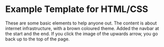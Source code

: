 # Example Template for HTML/CSS

These are some basic elements to help anyone out. The content is about internet infrastructure, with a brown coloured theme. 
Added the navbar at the start and the end. If you click the image of the upwards arrow, you go back up to the top of the page. 
